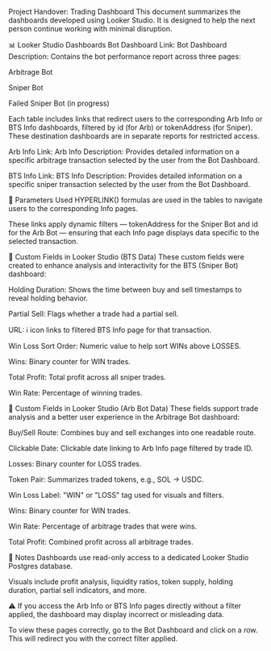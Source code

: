 Project Handover: Trading Dashboard
This document summarizes the dashboards developed using Looker Studio. It is designed to help the next person continue working with minimal disruption.

📊 Looker Studio Dashboards
Bot Dashboard
Link: Bot Dashboard
Description:
Contains the bot performance report across three pages:

Arbitrage Bot

Sniper Bot

Failed Sniper Bot (in progress)

Each table includes links that redirect users to the corresponding Arb Info or BTS Info dashboards, filtered by id (for Arb) or tokenAddress (for Sniper). These destination dashboards are in separate reports for restricted access.

Arb Info
Link: Arb Info
Description:
Provides detailed information on a specific arbitrage transaction selected by the user from the Bot Dashboard.

BTS Info
Link: BTS Info
Description:
Provides detailed information on a specific sniper transaction selected by the user from the Bot Dashboard.

🧩 Parameters Used
HYPERLINK() formulas are used in the tables to navigate users to the corresponding Info pages.

These links apply dynamic filters — tokenAddress for the Sniper Bot and id for the Arb Bot — ensuring that each Info page displays data specific to the selected transaction.

📐 Custom Fields in Looker Studio (BTS Data)
These custom fields were created to enhance analysis and interactivity for the BTS (Sniper Bot) dashboard:

Holding Duration: Shows the time between buy and sell timestamps to reveal holding behavior.

Partial Sell: Flags whether a trade had a partial sell.

URL: ℹ️ icon links to filtered BTS Info page for that transaction.

Win Loss Sort Order: Numeric value to help sort WINs above LOSSES.

Wins: Binary counter for WIN trades.

Total Profit: Total profit across all sniper trades.

Win Rate: Percentage of winning trades.

📐 Custom Fields in Looker Studio (Arb Bot Data)
These fields support trade analysis and a better user experience in the Arbitrage Bot dashboard:

Buy/Sell Route: Combines buy and sell exchanges into one readable route.

Clickable Date: Clickable date linking to Arb Info page filtered by trade ID.

Losses: Binary counter for LOSS trades.

Token Pair: Summarizes traded tokens, e.g., SOL → USDC.

Win Loss Label: "WIN" or "LOSS" tag used for visuals and filters.

Wins: Binary counter for WIN trades.

Win Rate: Percentage of arbitrage trades that were wins.

Total Profit: Combined profit across all arbitrage trades.

📝 Notes
Dashboards use read-only access to a dedicated Looker Studio Postgres database.

Visuals include profit analysis, liquidity ratios, token supply, holding duration, partial sell indicators, and more.

⚠️ If you access the Arb Info or BTS Info pages directly without a filter applied, the dashboard may display incorrect or misleading data.

To view these pages correctly, go to the Bot Dashboard and click on a row. This will redirect you with the correct filter applied.
